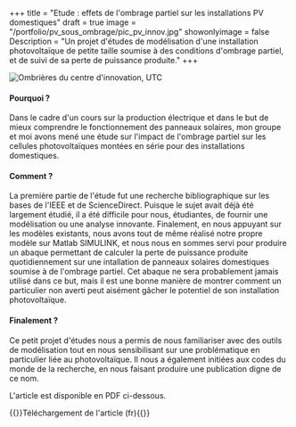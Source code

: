+++
title = "Etude : effets de l'ombrage partiel sur les installations PV domestiques"
draft = true
image = "/portfolio/pv_sous_ombrage/pic_pv_innov.jpg"
showonlyimage = false
Description = "Un projet d'études de modélisation d'une installation photovoltaïque de petite taille soumise à des conditions d'ombrage partiel, et de suivi de sa perte de puissance produite."
+++

![Ombrières du centre d'innovation, UTC](/portfolio/PV_sous_ombrage/pic_pv1.jpg)

#### Pourquoi ?

Dans le cadre d'un cours sur la production électrique et dans le but de mieux comprendre le fonctionnement des panneaux solaires, mon groupe et moi avons mené une étude sur l'impact de l'ombrage partiel sur les cellules photovoltaïques montées en série pour des installations domestiques. 

#### Comment ?

La première partie de l'étude fut une recherche bibliographique sur les bases de l'IEEE et de ScienceDirect. Puisque le sujet avait déjà été largement étudié, il a été difficile pour nous, étudiantes, de fournir une modélisation ou une analyse innovante. Finalement, en nous appuyant sur les modèles existants, nous avons tout de même réalisé notre propre modèle sur Matlab SIMULINK, et nous nous en sommes servi pour produire un abaque permettant de calculer la perte de puissance produite quotidiennement sur une intallation de panneaux solaires domestiques soumise à de l'ombrage partiel. Cet abaque ne sera probablement jamais utilisé dans ce but, mais il est une bonne manière de montrer comment un particulier non averti peut aisément gâcher le potentiel de son installation photovoltaïque. 

#### Finalement ?

Ce petit projet d'études nous a permis de nous familiariser avec des outils de modélisation tout en nous sensibilisant sur une problématique en particulier liée au photovoltaïque. Il nous a également initiées aux codes du monde de la recherche, en nous faisant produire une publication digne de ce nom.

L'article est disponible en PDF ci-dessous.

{{<bouton article="/portfolio/pv_sous_ombrage/Rapport_PV_Sous_Ombrage.pdf">}}Téléchargement de l'article (fr){{</bouton>}}